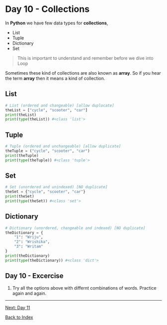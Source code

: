 # Day 10 - Collections

In **Python** we have few data types for **collections**,

- List
- Tuple
- Dictionary
- Set

> This is important to understand and remember before we dive into Loop

Sometimes these kind of collections are also known as **array**. So if you hear the term **array** then it means a kind of collection.

## List

```python
# List (ordered and changeable) [allow duplocate]
theList = ["cycle", "scooter", "car"]
print(theList)
print(type(theList)) #<class 'list'>
```

## Tuple

```python
# Tuple (ordered and unchangeable) [allow duplicate]
theTuple = ("cycle", "scooter", "car")
print(theTuple)
print(type(theTuple)) #<class 'tuple'>
```

## Set

```python
# Set (unordered and unindexed) [NO duplicate]
theSet = {"cycle", "scooter", "car"}
print(theSet)
print(type(theSet)) #<class 'set'>
```

## Dictionary

```python
# Dictionary (unordered, changeable and indexed) [NO duplicate]
theDictionary = {
    "1": "Wriju",
    "2": "Wrishika",
    "3": "Writam"
}
print(theDictionary)
print(type(theDictionary)) #<class 'dict'>
```

<!--
## Watch the video

<iframe width="560" height="315" src="https://www.youtube.com/embed/" frameborder="0" allow="accelerometer; autoplay; clipboard-write; encrypted-media; gyroscope; picture-in-picture" allowfullscreen></iframe>

[Video link](https://www.youtube.com/watch?v=)
-->

## Day 10 - Excercise

1. Try all the options above with differnt combinations of words. Practice again and again.

---
[Next: Day 11](11-day11.md)

[Back to Index](index.md)
